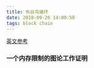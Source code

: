 ```yaml
---
title: 布谷鸟循环
date: 2018-09-26 14:00:58
tags: block chain
---
```




[英文参考](https://github.com/tromp/cuckoo)

### 一个内存限制的图论工作证明

































































